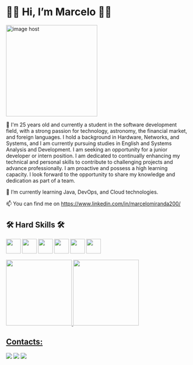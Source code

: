 # 👩‍💻 Hi, I’m Marcelo 👩‍💻
<a href="https://imgbox.com/9rhDCKcL" target="_blank"><img src="https://thumbs2.imgbox.com/34/1f/9rhDCKcL_t.png" alt="image host" width="250" height="250"/></a>



👀 I'm 25 years old and currently a student in the software development field, with a strong passion for technology, astronomy, the financial market, and foreign languages. I hold a background in Hardware, Networks, and Systems, and I am currently pursuing studies in English and Systems Analysis and Development. I am seeking an opportunity for a junior developer or intern position. I am dedicated to continually enhancing my technical and personal skills to contribute to challenging projects and advance professionally. I am proactive and possess a high learning capacity. I look forward to the opportunity to share my knowledge and dedication as part of a team.

🌱 I’m currently learning Java, DevOps, and Cloud technologies.

📫 You can find me on https://www.linkedin.com/in/marcelomiranda200/

## 🛠️ Hard Skills 🛠️

<img loading="lazy" src="https://cdn.jsdelivr.net/gh/devicons/devicon/icons/java/java-original.svg" width="40" height="40"/>   <img loading="lazy" src="https://camo.githubusercontent.com/fc836983ed18b80caef906c8f1593bcfd4f5c8c587f51a911b1cb4d657a9588b/68747470733a2f2f63646e2e6a7364656c6976722e6e65742f67682f64657669636f6e732f64657669636f6e2f69636f6e732f646f636b65722f646f636b65722d6f726967696e616c2d776f72646d61726b2e737667" width="40" height="40"/>    <img loading="lazy" src="https://camo.githubusercontent.com/865b06a76c7a9ee447e09aff240ab5035bf68683994189c310b35f13790878f8/68747470733a2f2f63646e2e6a7364656c6976722e6e65742f67682f64657669636f6e732f64657669636f6e2f69636f6e732f6d7973716c2f6d7973716c2d706c61696e2d776f72646d61726b2e737667" width="40" height="40"/>  <img loading="lazy" src="https://cdn.jsdelivr.net/gh/devicons/devicon/icons/linux/linux-original.svg" width="40" height="40"/>   <img loading="lazy" src="https://camo.githubusercontent.com/dc9e7e657b4cd5ba7d819d1a9ce61434bd0ddbb94287d7476b186bd783b62279/68747470733a2f2f63646e2e6a7364656c6976722e6e65742f67682f64657669636f6e732f64657669636f6e2f69636f6e732f6769742f6769742d6f726967696e616c2e737667" width="40" height="40"/>    <img loading="lazy" src="https://camo.githubusercontent.com/10ec7f29ac664e605b550b6efbfa8b853fdd85c69630c8bbfce991ce210a444c/68747470733a2f2f696d672e736869656c64732e696f2f62616467652f4769744875622d2532333138313731373f7374796c653d666f722d7468652d6261646765266c6f676f3d676974687562" width="40" height="40"/> 





<div>
<a href="https://github.com/marcelomiranda200">
<img loading="lazy" height="180em" src="https://github-readme-stats.vercel.app/api/top-langs/?username=marcelomiranda200&layout=compact&langs_count=7&theme=dracula"/>
<img loading="lazy" height="180em" src="https://github-readme-stats.vercel.app/api?username=marcelomiranda200&show_icons=true&theme=dracula"/>
</div>




## Contacts:

<div>
<a href="https://www.instagram.com/marcelomiranda200/" target="_blank"><img loading="lazy" src="https://img.shields.io/badge/-Instagram-%23E4405F?style=for-the-badge&logo=instagram&logoColor=white" target="_blank"></a>
<a href = "marceloaugustodem@gmail.com"><img loading="lazy" src="https://img.shields.io/badge/Gmail-D14836?style=for-the-badge&logo=gmail&logoColor=white" target="_blank"></a>
<a href="https://www.linkedin.com/in/marcelomiranda200/" target="_blank"><img loading="lazy" src="https://img.shields.io/badge/-LinkedIn-%230077B5?style=for-the-badge&logo=linkedin&logoColor=white" target="_blank"></a>   
</div>




